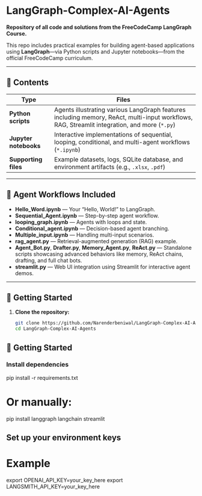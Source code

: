 # LangGraph-Complex-AI-Agents

**Repository of all code and solutions from the FreeCodeCamp LangGraph Course.**

This repo includes practical examples for building agent-based applications using **LangGraph**—via Python scripts and Jupyter notebooks—from the official FreeCodeCamp curriculum.

---

## 📂 Contents

| Type | Files |
|------|-------|
| **Python scripts** | Agents illustrating various LangGraph features including memory, ReAct, multi-input workflows, RAG, Streamlit integration, and more (`*.py`) |
| **Jupyter notebooks** | Interactive implementations of sequential, looping, conditional, and multi-agent workflows (`*.ipynb`) |
| **Supporting files** | Example datasets, logs, SQLite database, and environment artifacts (e.g., `.xlsx`, `.pdf`) |

---

## 🤖 Agent Workflows Included

- **Hello_Word.ipynb** — Your “Hello, World!” to LangGraph.  
- **Sequential_Agent.ipynb** — Step-by-step agent workflow.  
- **looping_graph.ipynb** — Agents with loops and state.  
- **Conditional_agent.ipynb** — Decision-based agent branching.  
- **Multiple_input.ipynb** — Handling multi-input scenarios.  
- **rag_agent.py** — Retrieval-augmented generation (RAG) example.  
- **Agent_Bot.py**, **Drafter.py**, **Memory_Agent.py**, **ReAct.py** — Standalone scripts showcasing advanced behaviors like memory, ReAct chains, drafting, and full chat bots.  
- **streamlit.py** — Web UI integration using Streamlit for interactive agent demos.  

---

## 🚀 Getting Started

1. **Clone the repository:**
   ```bash
   git clone https://github.com/Narenderbeniwal/LangGraph-Complex-AI-Agents.git
   cd LangGraph-Complex-AI-Agents
  ## 🚀 Getting Started

### Install dependencies
pip install -r requirements.txt
# Or manually:
pip install langgraph langchain streamlit

## Set up your environment keys 
# Example
export OPENAI_API_KEY=your_key_here
export LANGSMITH_API_KEY=your_key_here



